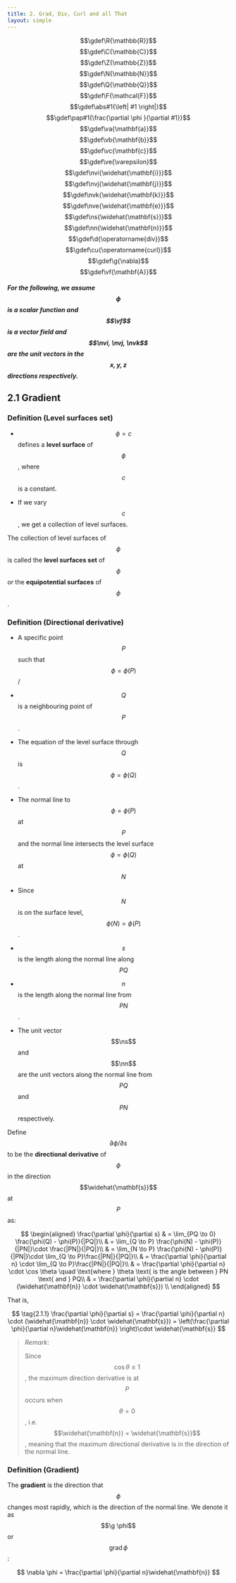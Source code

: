 ```yaml
---
title: 2. Grad, Div, Curl and all That
layout: simple
---
```


$$\gdef\R{\mathbb{R}}$$
$$\gdef\C{\mathbb{C}}$$
$$\gdef\Z{\mathbb{Z}}$$ 
$$\gdef\N{\mathbb{N}}$$
$$\gdef\Q{\mathbb{Q}}$$
$$\gdef\F{\mathcal{F}}$$
$$\gdef\abs#1{\left| #1 \right|}$$
$$\gdef\pap#1{\frac{\partial \phi }{\partial #1}}$$
$$\gdef\va{\mathbf{a}}$$
$$\gdef\vb{\mathbf{b}}$$
$$\gdef\vc{\mathbf{c}}$$
$$\gdef\ve{\varepsilon}$$
$$\gdef\nvi{\widehat{\mathbf{i}}}$$
$$\gdef\nvj{\widehat{\mathbf{j}}}$$
$$\gdef\nvk{\widehat{\mathbf{k}}}$$
$$\gdef\nve{\widehat{\mathbf{e}}}$$
$$\gdef\ns{\widehat{\mathbf{s}}}$$
$$\gdef\nn{\widehat{\mathbf{n}}}$$
$$\gdef\d{\operatorname{div}}$$
$$\gdef\cu{\operatorname{curl}}$$
$$\gdef\g{\nabla}$$
$$\gdef\vf{\mathbf{A}}$$

#### *For the following, we assume $$\phi$$ is a scalar function and $$\vf$$ is a vector field and $$\nvi, \nvj, \nvk$$ are the unit vectors in the $$x, y, z$$ directions respectively.*

## 2.1 Gradient

### Definition (Level surfaces set)

- $$\phi = c$$ defines a **level surface** of $$\phi$$, where $$c$$ is a constant.

- If we vary $$c$$, we get a collection of level surfaces.

The collection of level surfaces of $$\phi$$ is called the **level surfaces set** of $$\phi$$ or the **equipotential surfaces** of $$\phi$$.

### Definition (Directional derivative)

- A specific point $$P$$ such that $$\phi = \phi(P)$$/

- $$Q$$ is a neighbouring point of $$P$$.

- The equation of the level surface through $$Q$$ is $$\phi = \phi(Q)$$.

- The normal line to $$\phi = \phi(P)$$ at $$P$$ and the normal line intersects the level surface $$\phi = \phi(Q)$$ at $$N$$

- Since $$N$$ is on the surface level, $$\phi(N) = \phi(P)$$.

- $$s$$ is the length along the normal line along $$PQ$$

- $$n$$ is the length along the normal line from $$PN$$.

- The unit vector $$\ns$$ and $$\nn$$ are the unit vectors along the normal line from $$PQ$$ and $$PN$$ respectively.

Define $$\partial \phi / \partial s$$ to be the **directional derivative** of $$\phi$$ in the direction $$\widehat{\mathbf{s}}$$ at $$P$$ as:

$$
\begin{aligned}
\frac{\partial \phi}{\partial s} & = \lim_{PQ \to 0} \frac{\phi(Q) - \phi(P)}{|PQ|}\\
& = \lim_{Q \to P} \frac{\phi(N) - \phi(P)}{|PN|}\cdot \frac{|PN|}{|PQ|}\\
& = \lim_{N \to P} \frac{\phi(N) - \phi(P)}{|PN|}\cdot \lim_{Q \to P}\frac{|PN|}{|PQ|}\\
& = \frac{\partial \phi}{\partial n} \cdot \lim_{Q \to P}\frac{|PN|}{|PQ|}\\
& = \frac{\partial \phi}{\partial n} \cdot \cos \theta \quad \text{where } \theta \text{ is the angle between } PN \text{ and } PQ\\
& = \frac{\partial \phi}{\partial n} \cdot (\widehat{\mathbf{n}} \cdot \widehat{\mathbf{s}}) \\
\end{aligned}
$$

That is,

$$
\tag{2.1.1}
\frac{\partial \phi}{\partial s} = \frac{\partial \phi}{\partial n} \cdot (\widehat{\mathbf{n}} \cdot \widehat{\mathbf{s}}) = \left(\frac{\partial \phi}{\partial n}\widehat{\mathbf{n}} \right)\cdot \widehat{\mathbf{s}}
$$

> *Remark*:
>
> Since $$\cos \theta \leq 1$$, the maximum direction derivative is at $$P$$ occurs when $$\theta = 0$$, i.e. $$\widehat{\mathbf{n}} = \widehat{\mathbf{s}}$$, meaning that the maximum directional derivative is in the direction of the normal line.

### Definition (Gradient)

The **gradient** is the direction that $$\phi$$ changes most rapidly, which is the direction of the normal line. We denote it as $$\g \phi$$ or $$\operatorname{grad} \phi$$:

$$
\nabla \phi = \frac{\partial \phi}{\partial n}\widehat{\mathbf{n}}
$$








